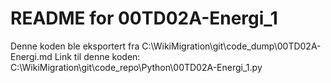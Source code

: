 # README for 00TD02A-Energi_1
Denne koden ble eksportert fra C:\WikiMigration\git\code_dump\00TD02A-Energi.md
Link til denne koden: C:\WikiMigration\git\code_repo\Python\00TD02A-Energi_1.py
